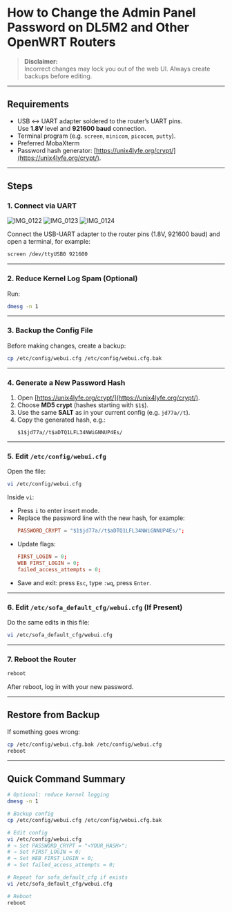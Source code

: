 # How to Change the Admin Panel Password on DL5M2 and Other OpenWRT Routers

> **Disclaimer:**  
> Incorrect changes may lock you out of the web UI. Always create backups before editing.

---

## Requirements
- USB ↔ UART adapter soldered to the router’s UART pins.  
  Use **1.8V** level and **921600 baud** connection.  
- Terminal program (e.g. `screen`, `minicom`, `picocom`, `putty`).
- Preferred MobaXterm   
- Password hash generator: [https://unix4lyfe.org/crypt/](https://unix4lyfe.org/crypt/).  

---

## Steps

### 1. Connect via UART

![IMG_0122](https://github.com/user-attachments/assets/61e7c204-f532-44ea-897e-88e2980f83c1)
![IMG_0123](https://github.com/user-attachments/assets/c90e4ee1-4099-4294-aa4f-b90905519bc4)
![IMG_0124](https://github.com/user-attachments/assets/151702c4-a513-4271-8967-e5f1d30bbd98)

Connect the USB-UART adapter to the router pins (1.8V, 921600 baud) and open a terminal, for example:
```bash
screen /dev/ttyUSB0 921600
```

---

### 2. Reduce Kernel Log Spam (Optional)
Run:
```bash
dmesg -n 1
```

---

### 3. Backup the Config File
Before making changes, create a backup:
```bash
cp /etc/config/webui.cfg /etc/config/webui.cfg.bak
```

---

### 4. Generate a New Password Hash
1. Open [https://unix4lyfe.org/crypt/](https://unix4lyfe.org/crypt/).  
2. Choose **MD5 crypt** (hashes starting with `$1$`).  
3. Use the same **SALT** as in your current config (e.g. `jd77a//t`).  
4. Copy the generated hash, e.g.:  
   ```
   $1$jd77a//t$aDTQ1LFL34NWiGNNUP4Es/
   ```

---

### 5. Edit `/etc/config/webui.cfg`
Open the file:
```bash
vi /etc/config/webui.cfg
```

Inside `vi`:  
- Press `i` to enter insert mode.  
- Replace the password line with the new hash, for example:
  ```conf
  PASSWORD_CRYPT = "$1$jd77a//t$aDTQ1LFL34NWiGNNUP4Es/";
  ```
- Update flags:
  ```conf
  FIRST_LOGIN = 0;
  WEB FIRST_LOGIN = 0;
  failed_access_attempts = 0;
  ```
- Save and exit: press `Esc`, type `:wq`, press `Enter`.

---

### 6. Edit `/etc/sofa_default_cfg/webui.cfg` (If Present)
Do the same edits in this file:
```bash
vi /etc/sofa_default_cfg/webui.cfg
```

---

### 7. Reboot the Router
```bash
reboot
```

After reboot, log in with your new password.

---

## Restore from Backup
If something goes wrong:
```bash
cp /etc/config/webui.cfg.bak /etc/config/webui.cfg
reboot
```

---

## Quick Command Summary
```bash
# Optional: reduce kernel logging
dmesg -n 1

# Backup config
cp /etc/config/webui.cfg /etc/config/webui.cfg.bak

# Edit config
vi /etc/config/webui.cfg
# → Set PASSWORD_CRYPT = "<YOUR_HASH>";
# → Set FIRST_LOGIN = 0;
# → Set WEB FIRST_LOGIN = 0;
# → Set failed_access_attempts = 0;

# Repeat for sofa_default_cfg if exists
vi /etc/sofa_default_cfg/webui.cfg

# Reboot
reboot
```
